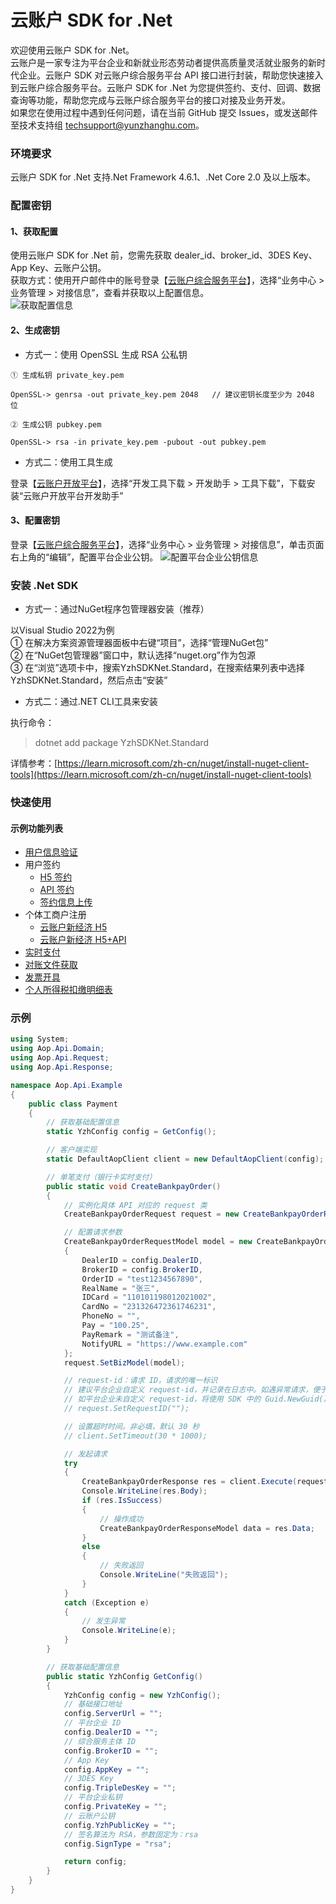 # 云账户 SDK for .Net

欢迎使用云账户 SDK for .Net。  
云账户是一家专注为平台企业和新就业形态劳动者提供高质量灵活就业服务的新时代企业。云账户 SDK 对云账户综合服务平台 API 接口进行封装，帮助您快速接入到云账户综合服务平台。云账户 SDK for .Net 为您提供签约、支付、回调、数据查询等功能，帮助您完成与云账户综合服务平台的接口对接及业务开发。  
如果您在使用过程中遇到任何问题，请在当前 GitHub 提交 Issues，或发送邮件至技术支持组 [techsupport@yunzhanghu.com](mailto:techsupport@yunzhanghu.com)。

### 环境要求

云账户 SDK for .Net 支持.Net Framework 4.6.1、.Net Core 2.0 及以上版本。

### 配置密钥

#### 1、获取配置

使用云账户 SDK for .Net 前，您需先获取 dealer_id、broker_id、3DES Key、App Key、云账户公钥。   
获取方式：使用开户邮件中的账号登录【[云账户综合服务平台](https://service.yunzhanghu.com)】，选择“业务中心 > 业务管理 > 对接信息”，查看并获取以上配置信息。  
![获取配置信息](https://yos.yunzhanghu.com/getobject/duijiexinxi.png?isAttachment=false&fileID=9487bd54b93a5abf49003c2b8ce7e069bfa24220&signature=X%2BR7PocQgPqSpR2xM1TgYU6lAapr%2FB9p3aFof03Gcfw%3D)

#### 2、生成密钥

- 方式一：使用 OpenSSL 生成 RSA 公私钥

```
① ⽣成私钥 private_key.pem

OpenSSL-> genrsa -out private_key.pem 2048   // 建议密钥⻓度⾄少为 2048 位

② ⽣成公钥 pubkey.pem

OpenSSL-> rsa -in private_key.pem -pubout -out pubkey.pem

```

- 方式二：使用工具生成

登录【[云账户开放平台](https://open.yunzhanghu.com/)】，选择“开发工具下载 > 开发助手 > 工具下载”，下载安装“云账户开放平台开发助手”

#### 3、配置密钥

登录【[云账户综合服务平台](https://service.yunzhanghu.com)】，选择“业务中心 > 业务管理 > 对接信息”，单击页面右上角的“编辑”，配置平台企业公钥。
![配置平台企业公钥信息](https://yos.yunzhanghu.com/getobject/dujiexinxi-2.png?isAttachment=false&fileID=84e3cd1684a61c1e32eb0e7b7f43390cd053206b&signature=mqW8Zbk7h3gYXfzjR99pK%2B0pgVLcLly3VjBB2KsqDvQ%3D)

### 安装 .Net SDK
- 方式一：通过NuGet程序包管理器安装（推荐）

以Visual Studio 2022为例  
① 在解决方案资源管理器面板中右键“项目”，选择“管理NuGet包”  
② 在“NuGet包管理器”窗口中，默认选择“nuget.org”作为包源  
③ 在“浏览”选项卡中，搜索YzhSDKNet.Standard，在搜索结果列表中选择YzhSDKNet.Standard，然后点击“安装”

- 方式二：通过.NET CLI工具来安装

执行命令： 
> dotnet add package YzhSDKNet.Standard


详情参考：[https://learn.microsoft.com/zh-cn/nuget/install-nuget-client-tools](https://learn.microsoft.com/zh-cn/nuget/install-nuget-client-tools)

### 快速使用

#### 示例功能列表

- [用户信息验证](Example/Authentication.cs)
- 用户签约
   - [H5 签约](Example/H5UserSign.cs)
   - [API 签约](Example/ApiUserSign.cs)
   - [签约信息上传](Example/UploadUserSign.cs)
- 个体工商户注册
   - [云账户新经济 H5](Example/BizLicXjjH5.cs)
   - [云账户新经济 H5+API](Example/BizLicXjjH5Api.cs) 
- [实时支付](Example/Payment.cs)
- [对账文件获取](Example/DataService.cs)
- [发票开具](Example/Invoice.cs)
- [个人所得税扣缴明细表](Example/Tax.cs)



### 示例
```C#
using System;
using Aop.Api.Domain;
using Aop.Api.Request;
using Aop.Api.Response;

namespace Aop.Api.Example
{
    public class Payment
    {
        // 获取基础配置信息
        static YzhConfig config = GetConfig();

        // 客户端实现
        static DefaultAopClient client = new DefaultAopClient(config);

        // 单笔支付（银行卡实时支付）
        public static void CreateBankpayOrder()
        {
            // 实例化具体 API 对应的 request 类
            CreateBankpayOrderRequest request = new CreateBankpayOrderRequest();

            // 配置请求参数
            CreateBankpayOrderRequestModel model = new CreateBankpayOrderRequestModel
            {
                DealerID = config.DealerID,
                BrokerID = config.BrokerID,
                OrderID = "test1234567890",
                RealName = "张三",
                IDCard = "110101198012021002",
                CardNo = "231326472361746231",
                PhoneNo = "",
                Pay = "100.25",
                PayRemark = "测试备注",
                NotifyURL = "https://www.example.com"
            };
            request.SetBizModel(model);

            // request-id：请求 ID，请求的唯一标识
            // 建议平台企业自定义 request-id，并记录在日志中。如遇异常请求，便于使用 request-id 追踪问题
            // 如平台企业未自定义 request-id，将使用 SDK 中的 Guid.NewGuid() 方法自动生成。注意：Guid.NewGuid() 方法生成的 request-id 不能保证全局唯一，推荐自定义
            // request.SetRequestID("");

            // 设置超时时间。非必填，默认 30 秒
            // client.SetTimeout(30 * 1000);

            // 发起请求
            try
            {
                CreateBankpayOrderResponse res = client.Execute(request);
                Console.WriteLine(res.Body);
                if (res.IsSuccess)
                {
                    // 操作成功
                    CreateBankpayOrderResponseModel data = res.Data;
                }
                else
                {
                    // 失败返回
                    Console.WriteLine("失败返回");
                }
            }
            catch (Exception e)
            {
                // 发生异常
                Console.WriteLine(e);
            }
        }

        // 获取基础配置信息
        public static YzhConfig GetConfig()
        {
            YzhConfig config = new YzhConfig();
            // 基础接口地址
            config.ServerUrl = "";
            // 平台企业 ID
            config.DealerID = "";
            // 综合服务主体 ID
            config.BrokerID = "";
            // App Key
            config.AppKey = "";
            // 3DES Key
            config.TripleDesKey = "";
            // 平台企业私钥
            config.PrivateKey = "";
            // 云账户公钥
            config.YzhPublicKey = "";
            // 签名算法为 RSA，参数固定为：rsa
            config.SignType = "rsa";

            return config;
        }
    }
}
```
